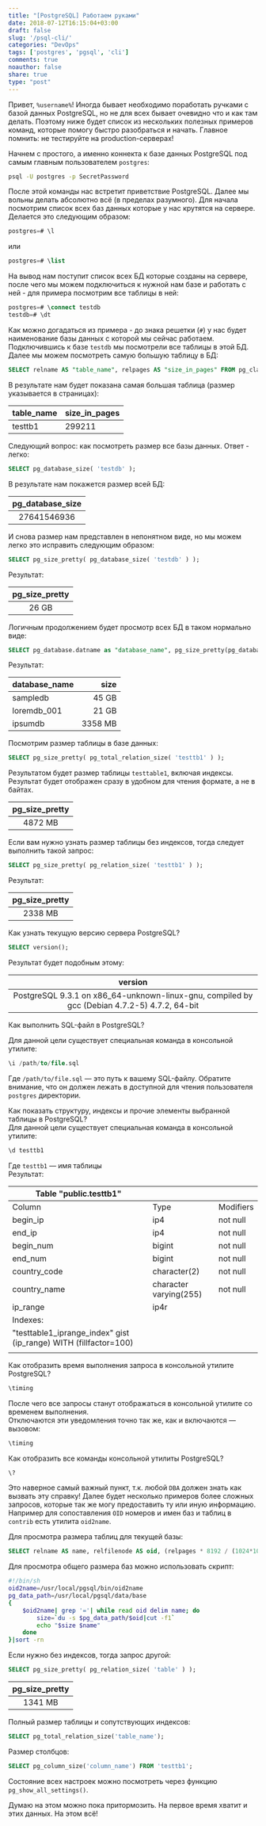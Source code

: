 ```yaml
---
title: "[PostgreSQL] Работаем руками"
date: 2018-07-12T16:15:04+03:00
draft: false
slug: '/psql-cli/'
categories: "DevOps"
tags: ['postgres', 'pgsql', 'cli']
comments: true
noauthor: false
share: true
type: "post"
---
```


Привет, `%username%`! Иногда бывает необходимо поработать ручками с базой данных PostgreSQL, но не для всех бывает очевидно что и как там делать. Поэтому ниже будет список из нескольких полезных примеров команд, которые помогу быстро разобраться и начать. Главное помнить: не тестируйте на production-серверах!

Начнем с простого, а именно коннекта к базе данных PostgreSQL под самым главным пользователем `postgres`:
```bash
psql -U postgres -p SecretPassword
```
После этой команды нас встретит приветствие PostgreSQL. Далее мы вольны делать абсолютно всё (в пределах разумного). Для начала посмотрим список всех баз данных которые у нас крутятся на сервере. Делается это следующим образом:
```sql
postgres=# \l
```

или
```sql
postgres=# \list
```

На вывод нам поступит список всех БД которые созданы на сервере, после чего мы можем подключиться к нужной нам базе и работать с ней - для примера посмотрим все таблицы в ней:
```sql
postgres=# \connect testdb 
testdb=# \dt
```

Как можно догадаться из примера - до знака решетки (`#`) у нас будет наименование базы данных с которой мы сейчас работаем. Подключившись к базе `testdb` мы посмотрели все таблицы в этой БД. Далее мы можем посмотреть самую большую таблицу в БД:
```sql
SELECT relname AS "table_name", relpages AS "size_in_pages" FROM pg_class ORDER BY relapses DESC LIMIT 1;
```

В результате нам будет показана самая большая таблица (размер указывается в страницах):

| table_name | size_in_pages |
| :---|:---------------|
| testtb1 | 299211 |

Следующий вопрос: как посмотреть размер все базы данных. Ответ - легко:
```sql
SELECT pg_database_size( 'testdb' );
```

В результате нам покажется размер всей БД:

| pg_database_size |
|:---:|
| 27641546936 |


И снова размер нам представлен в непонятном виде, но мы можем легко это исправить следующим образом:
```sql
SELECT pg_size_pretty( pg_database_size( 'testdb' ) );
```

Результат:

| pg_size_pretty |
|:---:|
|26 GB|

Логичным продолжением будет просмотр всех БД в таком нормально виде:
```sql
SELECT pg_database.datname as "database_name", pg_size_pretty(pg_database_size(pg_database.datname)) as size FROM pg_database ORDER by pg_database_size(pg_database.datname) DESC;
```

Результат:

| database_name | size|
|:---|---:|
|sampledb | 45 GB|
|loremdb_001 | 21 GB|
| ipsumdb | 3358 MB |

Посмотрим размер таблицы в базе данных:
```sql
SELECT pg_size_pretty( pg_total_relation_size( 'testtb1' ) );
```

Результатом будет размер таблицы `testtable1`, включая индексы. Результат будет отображен сразу в удобном для чтения формате, а не в байтах.

|pg_size_pretty|
|:---:|
|4872 MB |

Если вам нужно узнать размер таблицы без индексов, тогда следует выполнить такой запрос:
```sql
SELECT pg_size_pretty( pg_relation_size( 'testtb1' ) );
```

Результат:

| pg_size_pretty |
|:---:|
| 2338 MB |

Как узнать текущую версию сервера PostgreSQL?
```sql
SELECT version();
```

Результат будет подобным этому:

| version |
|:---:|
| PostgreSQL 9.3.1 on x86_64-unknown-linux-gnu, compiled by gcc (Debian 4.7.2-5) 4.7.2, 64-bit|

Как выполнить SQL-файл в PostgreSQL?  

Для данной цели существует специальная команда в консольной утилите:
```sql
\i /path/to/file.sql
```

Где `/path/to/file.sql` — это путь к вашему SQL-файлу. Обратите внимание, что он должен лежать в доступной для чтения пользователя `postgres` директории.

Как показать структуру, индексы и прочие элементы выбранной таблицы в PostgreSQL?  
Для данной цели существует специальная команда в консольной утилите:
```sql
\d testtb1
```
Где `testtb1` — имя таблицы  
Результат:

|Table "public.testtb1" |||
|---|---|---|
|Column|Type| Modifiers|
|begin_ip | ip4 | not null|
|end_ip | ip4 | not null|
|begin_num | bigint | not null|
| end_num | bigint | not null|
| country_code | character(2) | not null|
| country_name | character varying(255) | not null|
| ip_range | ip4r ||
| Indexes: |||
|"testtable1_iprange_index" gist (ip_range) WITH (fillfactor=100)|||
|||

Как отобразить время выполнения запроса в консольной утилите PostgreSQL?
```sql
\timing
```

После чего все запросы станут отображаться в консольной утилите со временем выполнения.  
Отключаются эти уведомления точно так же, как и включаются — вызовом:
```sql
\timing
```

Как отобразить все команды консольной утилиты PostgreSQL?
```sql
\?
```
Это наверное самый важный пункт, т.к. любой `DBA` должен знать как вызвать эту справку! Далее будет несколько примеров более сложных запросов, которые так же могу предоставить ту или иную информацию. Например для сопоставления `OID` номеров и имен баз и таблиц в `contrib` есть утилита `oid2name`.

Для просмотра размера таблиц для текущей базы:
```sql
SELECT relname AS name, relfilenode AS oid, (relpages * 8192 / (1024*1024))::int as size_mb, reltuples as count FROM pg_class WHERE relname NOT LIKE 'pg%' ORDER BY relpages DESC;
```

Для просмотра общего размера баз можно использовать скрипт:
```bash
#!/bin/sh
oid2name=/usr/local/pgsql/bin/oid2name
pg_data_path=/usr/local/pgsql/data/base 
{
	$oid2name| grep '='| while read oid delim name; do
		size=`du -s $pg_data_path/$oid|cut -f1` 
		echo "$size $name"
	done
}|sort -rn
```

Если нужно без индексов, тогда запрос другой:
```sql
SELECT pg_size_pretty( pg_relation_size( 'table' ) ); 
```
|pg_size_pretty|
|:---:|
|1341 MB|

Полный размер таблицы и сопутствующих индексов:
```sql
SELECT pg_total_relation_size('table_name');
```

Размер столбцов:
```sql
SELECT pg_column_size('column_name') FROM 'testtb1';
```

Состояние всех настроек можно посмотреть через функцию `pg_show_all_settings()`.

Думаю на этом можно пока притормозить. На первое время хватит и этих данных. На этом всё!
